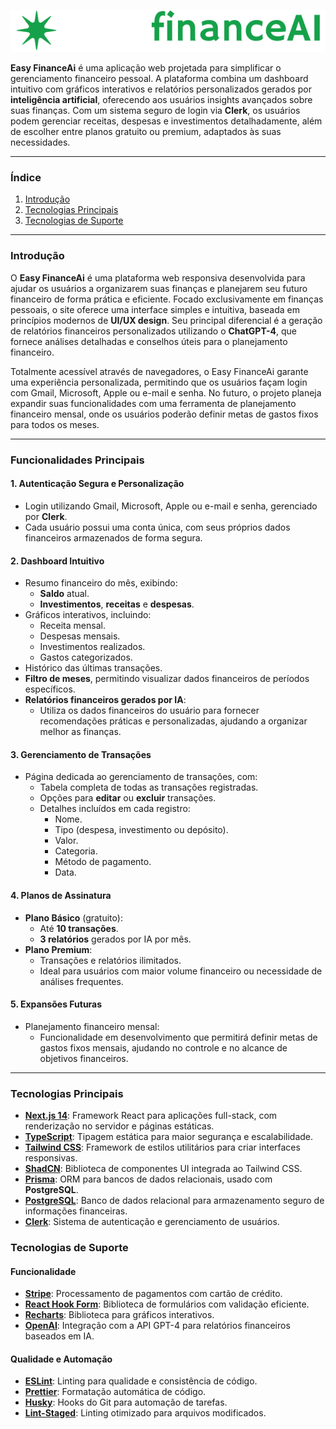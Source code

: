 ![Logo](/public/logo.svg)

**Easy FinanceAi** é uma aplicação web projetada para simplificar o gerenciamento financeiro pessoal. A plataforma combina um dashboard intuitivo com gráficos interativos e relatórios personalizados gerados por **inteligência artificial**, oferecendo aos usuários insights avançados sobre suas finanças. Com um sistema seguro de login via **Clerk**, os usuários podem gerenciar receitas, despesas e investimentos detalhadamente, além de escolher entre planos gratuito ou premium, adaptados às suas necessidades.

---

### **Índice**
1. [Introdução](#Introdução)
2. [Tecnologias Principais](#tecnologias-principais)
3. [Tecnologias de Suporte](#tecnologias-de-suporte)
 
---

### **Introdução**
O **Easy FinanceAi** é uma plataforma web responsiva desenvolvida para ajudar os usuários a organizarem suas finanças e planejarem seu futuro financeiro de forma prática e eficiente. Focado exclusivamente em finanças pessoais, o site oferece uma interface simples e intuitiva, baseada em princípios modernos de **UI/UX design**. Seu principal diferencial é a geração de relatórios financeiros personalizados utilizando o **ChatGPT-4**, que fornece análises detalhadas e conselhos úteis para o planejamento financeiro.

Totalmente acessível através de navegadores, o Easy FinanceAi garante uma experiência personalizada, permitindo que os usuários façam login com Gmail, Microsoft, Apple ou e-mail e senha. No futuro, o projeto planeja expandir suas funcionalidades com uma ferramenta de planejamento financeiro mensal, onde os usuários poderão definir metas de gastos fixos para todos os meses.

---

### **Funcionalidades Principais**
#### 1. **Autenticação Segura e Personalização**
- Login utilizando Gmail, Microsoft, Apple ou e-mail e senha, gerenciado por **Clerk**.
- Cada usuário possui uma conta única, com seus próprios dados financeiros armazenados de forma segura.

#### 2. **Dashboard Intuitivo**
- Resumo financeiro do mês, exibindo:
  - **Saldo** atual.
  - **Investimentos**, **receitas** e **despesas**.
- Gráficos interativos, incluindo:
  - Receita mensal.
  - Despesas mensais.
  - Investimentos realizados.
  - Gastos categorizados.
- Histórico das últimas transações.
- **Filtro de meses**, permitindo visualizar dados financeiros de períodos específicos.
- **Relatórios financeiros gerados por IA**:
  - Utiliza os dados financeiros do usuário para fornecer recomendações práticas e personalizadas, ajudando a organizar melhor as finanças.

#### 3. **Gerenciamento de Transações**
- Página dedicada ao gerenciamento de transações, com:
  - Tabela completa de todas as transações registradas.
  - Opções para **editar** ou **excluir** transações.
  - Detalhes incluídos em cada registro:
    - Nome.
    - Tipo (despesa, investimento ou depósito).
    - Valor.
    - Categoria.
    - Método de pagamento.
    - Data.

#### 4. **Planos de Assinatura**
- **Plano Básico** (gratuito):
  - Até **10 transações**.
  - **3 relatórios** gerados por IA por mês.
- **Plano Premium**:
  - Transações e relatórios ilimitados.
  - Ideal para usuários com maior volume financeiro ou necessidade de análises frequentes.

#### 5. **Expansões Futuras**
- Planejamento financeiro mensal:
  - Funcionalidade em desenvolvimento que permitirá definir metas de gastos fixos mensais, ajudando no controle e no alcance de objetivos financeiros.

---

### **Tecnologias Principais**
- [**Next.js 14**](https://nextjs.org/): Framework React para aplicações full-stack, com renderização no servidor e páginas estáticas.
- [**TypeScript**](https://www.typescriptlang.org/): Tipagem estática para maior segurança e escalabilidade.
- [**Tailwind CSS**](https://tailwindcss.com/): Framework de estilos utilitários para criar interfaces responsivas.
- [**ShadCN**](https://ui.shadcn.com/): Biblioteca de componentes UI integrada ao Tailwind CSS.
- [**Prisma**](https://www.prisma.io/): ORM para bancos de dados relacionais, usado com **PostgreSQL**.
- [**PostgreSQL**](https://www.postgresql.org/): Banco de dados relacional para armazenamento seguro de informações financeiras.
- [**Clerk**](https://clerk.dev/): Sistema de autenticação e gerenciamento de usuários.

### **Tecnologias de Suporte**

#### **Funcionalidade**

- [**Stripe**](https://stripe.com/): Processamento de pagamentos com cartão de crédito.
- [**React Hook Form**](https://react-hook-form.com/): Biblioteca de formulários com validação eficiente.
- [**Recharts**](https://recharts.org/): Biblioteca para gráficos interativos.
- [**OpenAI**](https://openai.com/): Integração com a API GPT-4 para relatórios financeiros baseados em IA.

#### **Qualidade e Automação**

- [**ESLint**](https://eslint.org/): Linting para qualidade e consistência de código.
- [**Prettier**](https://prettier.io/): Formatação automática de código.
- [**Husky**](https://typicode.github.io/husky/): Hooks do Git para automação de tarefas.
- [**Lint-Staged**](https://github.com/okonet/lint-staged): Linting otimizado para arquivos modificados.
